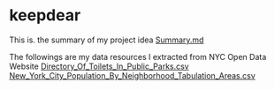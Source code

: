 # keepdear

This is. the summary of my project idea
[Summary.md](https://github.com/BenMamb/keepdear/files/10222244/Summary.md)

The followings are my data resources I extracted from NYC Open Data Website
[Directory_Of_Toilets_In_Public_Parks.csv](https://github.com/BenMamb/keepdear/files/10222403/Directory_Of_Toilets_In_Public_Parks.csv)
[New_York_City_Population_By_Neighborhood_Tabulation_Areas.csv](https://github.com/BenMamb/keepdear/files/10222405/New_York_City_Population_By_Neighborhood_Tabulation_Areas.csv)


